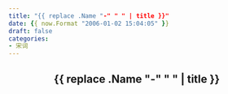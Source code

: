 ```yaml
---
title: "{{ replace .Name "-" " " | title }}"
date: {{ now.Format "2006-01-02 15:04:05" }}
draft: false
categories:
- 宋词
---
```


## <center>{{ replace .Name "-" " " | title }}</center>
**<center></center>**

> 
>
>
